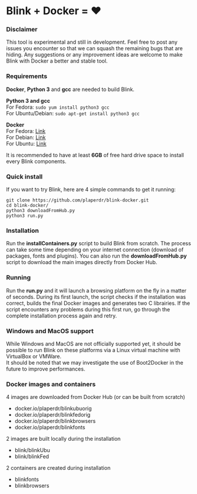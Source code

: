 # Blink + Docker = :heart: #

### Disclaimer ###
This tool is experimental and still in development. Feel free to post any issues you encounter so that we can squash the remaining bugs that are hiding. Any suggestions or any improvement ideas are welcome to make Blink with Docker a better and stable tool.

### Requirements ###
**Docker**, **Python 3** and **gcc** are needed to build Blink.  

**Python 3 and gcc**  
For Fedora: `sudo yum install python3 gcc`  
For Ubuntu/Debian: `sudo apt-get install python3 gcc`  

**Docker**  
For Fedora: [Link](https://docs.docker.com/installation/fedora/)  
For Debian: [Link](https://docs.docker.com/installation/debian/)  
For Ubuntu: [Link](https://docs.docker.com/installation/ubuntulinux/)  

It is recommended to have at least **6GB** of free hard drive space to install every Blink components.

### Quick install ###
If you want to try Blink, here are 4 simple commands to get it running:
```
git clone https://github.com/plaperdr/blink-docker.git
cd blink-docker/
python3 downloadFromHub.py
python3 run.py
```
### Installation ###
Run the **installContainers.py** script to build Blink from scratch. The process can take some time depending on your internet connection (download of packages, fonts and plugins).
You can also run the **downloadFromHub.py** script to download the main images directly from Docker Hub.

### Running ###
Run the **run.py** and it will launch a browsing platform on the fly in a matter of seconds. During its first launch, the script checks if the installation was correct, builds the final Docker images and generates two C librairies. If the script encounters any problems during this first run, go through the complete installation process again and retry.

### Windows and MacOS support ###
While Windows and MacOS are not officially supported yet, it should be possible to run Blink on these platforms via a Linux virtual machine with VirtualBox or VMWare.  
It should be noted that we may investigate the use of Boot2Docker in the future to improve performances.

### Docker images and containers ###

4 images are downloaded from Docker Hub (or can be built from scratch)
* docker.io/plaperdr/blinkubuorig
* docker.io/plaperdr/blinkfedorig
* docker.io/plaperdr/blinkbrowsers
* docker.io/plaperdr/blinkfonts

2 images are built locally during the installation
* blink/blinkUbu
* blink/blinkFed

2 containers are created during installation
* blinkfonts
* blinkbrowsers
